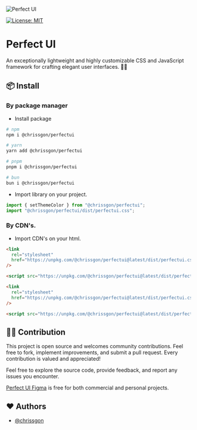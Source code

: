 ![Perfect UI](https://i.ibb.co/FJGxtZ5/perfectui.png)

[![License: MIT](https://img.shields.io/badge/License-MIT-yellow.svg)](https://opensource.org/licenses/MIT)

# Perfect UI

An exceptionally lightweight and highly customizable CSS and JavaScript framework for crafting elegant user interfaces. 🎨💡

## 📦 Install

### By package manager

- Install package

```bash
# npm
npm i @chrissgon/perfectui

# yarn
yarn add @chrissgon/perfectui

# pnpm
pnpm i @chrissgon/perfectui

# bun
bun i @chrissgon/perfectui
```

- Import library on your project.

```js
import { setThemeColor } from "@chrissgon/perfectui";
import "@chrissgon/perfectui/dist/perfectui.css";
```

### By CDN's.

- Import CDN's on your html.

```html
<link
  rel="stylesheet"
  href="https://unpkg.com/@chrissgon/perfectui@latest/dist/perfectui.css"
/>

<script src="https://unpkg.com/@chrissgon/perfectui@latest/dist/perfectui.js"></script>
```

```html
<link
  rel="stylesheet"
  href="https://unpkg.com/@chrissgon/perfectui@latest/dist/perfectui.css"
/>

<script src="https://unpkg.com/@chrissgon/perfectui@latest/dist/perfectui.js"></script>
```

## 💪🏻 Contribution

This project is open source and welcomes community contributions. Feel free to fork, implement improvements, and submit a pull request. Every contribution is valued and appreciated!

Feel free to explore the source code, provide feedback, and report any issues you encounter.

[Perfect UI Figma](https://www.figma.com/file/szD991W25tQxPuqhfRektk/PerfectUI?type=design&t=NFXUM1OyFfIo9Csc-6) is free for both commercial and personal projects.

## ❤️ Authors

- [@chrissgon](https://www.github.com/chrissgon)
